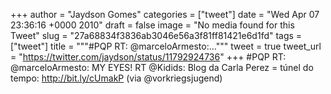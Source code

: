 
+++
author = "Jaydson Gomes"
categories = ["tweet"]
date = "Wed Apr 07 23:36:16 +0000 2010"
draft = false
image = "No media found for this Tweet"
slug = "27a68834f3836ab3046e56a3f81ff81421e6d1fd"
tags = ["tweet"]
title = """#PQP RT: @marceloArmesto:..."""
tweet = true
tweet_url = "https://twitter.com/jaydson/status/11792924736"
+++
#PQP RT: @marceloArmesto: MY EYES! RT @Kidids: Blog da Carla Perez = túnel do tempo: http://bit.ly/cUmakP (via @vorkriegsjugend)
